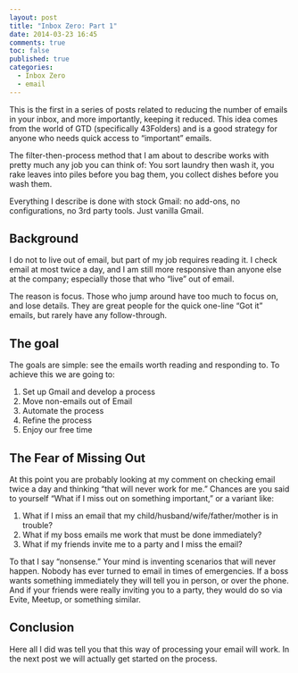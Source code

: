 ```yaml
---
layout: post
title: "Inbox Zero: Part 1"
date: 2014-03-23 16:45
comments: true
toc: false
published: true
categories: 
  - Inbox Zero
  - email
---
```



This is the first in a series of posts related to reducing the number of emails in your inbox, and more importantly, keeping it reduced.  This idea comes from the world of GTD (specifically 43Folders) and is a good strategy for anyone who needs quick access to “important” emails.

The filter-then-process method that I am about to describe works with pretty much any job you can think of: You sort laundry then wash it, you rake leaves into piles before you bag them, you collect dishes before you wash them.

<!-- more -->

Everything I describe is done with stock Gmail: no add-ons, no configurations, no 3rd party tools.  Just vanilla Gmail.

Background
----------

I do not to live out of email, but part of my job requires reading it.  I check email at most twice a day, and I am still more responsive than anyone else at the company; especially those that who  “live” out of email.

The reason is focus.  Those who jump around have too much to focus on, and lose details.  They are great people for the quick one-line “Got it” emails, but rarely have any follow-through.

The goal
--------

The goals are simple: see the emails worth reading and responding to.  To achieve this we are going to:

1. Set up Gmail and develop a process
2. Move non-emails out of Email
3. Automate the process
4. Refine the process
5. Enjoy our free time

The Fear of Missing Out
-----------------------

At this point you are probably looking at my comment on checking email twice a day and thinking “that will never work for me.”  Chances are you said to yourself “What if I miss out on something important,” or a variant like:

1. What if I miss an email that my child/husband/wife/father/mother is in trouble?
1. What if my boss emails me work that must be done immediately?
1. What if my friends invite me to a party and I miss the email?

To that I say “nonsense.”  Your mind is inventing scenarios that will never happen.  Nobody has ever turned to email in times of emergencies.  If a boss wants something immediately they will tell you in person, or over the phone. And if your friends were really inviting you to a party, they would do so via Evite, Meetup, or something similar.

Conclusion
----------

Here all I did was tell you that this way of processing your email will work.  In the next post we will actually get started on the process.